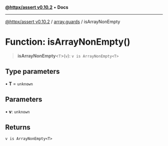 [**@httpx/assert v0.10.2**](../../README.md) • **Docs**

***

[@httpx/assert v0.10.2](../../README.md) / [array.guards](../README.md) / isArrayNonEmpty

# Function: isArrayNonEmpty()

> **isArrayNonEmpty**\<`T`\>(`v`): `v is ArrayNonEmpty<T>`

## Type parameters

• **T** = `unknown`

## Parameters

• **v**: `unknown`

## Returns

`v is ArrayNonEmpty<T>`
